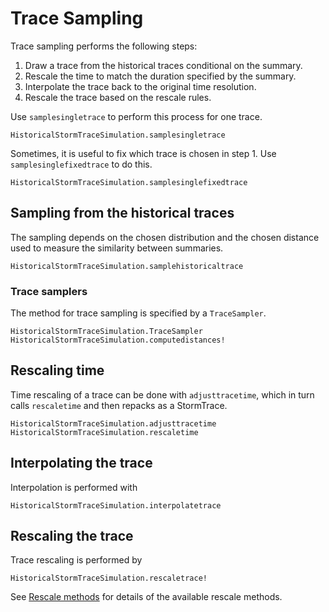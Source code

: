 # Trace Sampling

Trace sampling performs the following steps:
1) Draw a trace from the historical traces conditional on the summary.
2) Rescale the time to match the duration specified by the summary.
3) Interpolate the trace back to the original time resolution.
4) Rescale the trace based on the rescale rules.

Use `samplesingletrace` to perform this process for one trace.

```@docs
HistoricalStormTraceSimulation.samplesingletrace
```

Sometimes, it is useful to fix which trace is chosen in step 1.
Use `samplesinglefixedtrace` to do this.

```@docs
HistoricalStormTraceSimulation.samplesinglefixedtrace
```

## Sampling from the historical traces

The sampling depends on the chosen distribution and the chosen distance used to measure the similarity between summaries.

```@docs
HistoricalStormTraceSimulation.samplehistoricaltrace
```

### Trace samplers

The method for trace sampling is specified by a `TraceSampler`.

```@docs
HistoricalStormTraceSimulation.TraceSampler
HistoricalStormTraceSimulation.computedistances!
```

## Rescaling time

Time rescaling of a trace can be done with `adjusttracetime`, which in turn calls `rescaletime` and then repacks as a StormTrace.

```@docs
HistoricalStormTraceSimulation.adjusttracetime
HistoricalStormTraceSimulation.rescaletime
```

## Interpolating the trace

Interpolation is performed with

```@docs
HistoricalStormTraceSimulation.interpolatetrace
```

##  Rescaling the trace

Trace rescaling is performed by

```@docs
HistoricalStormTraceSimulation.rescaletrace!
```

See [Rescale methods](@ref) for details of the available rescale methods.

